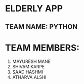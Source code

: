 # ELDERLY APP

## TEAM NAME: PYTHON

# TEAM MEMBERS:
 1. MAYURESH MANE
 2. SHIVAM KARPE
 3. SAAD HASHMI
 4. ATHARVA ALSHI